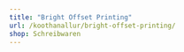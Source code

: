 ```yaml
---
title: "Bright Offset Printing"
url: /koothanallur/bright-offset-printing/
shop: Schreibwaren
---
```

